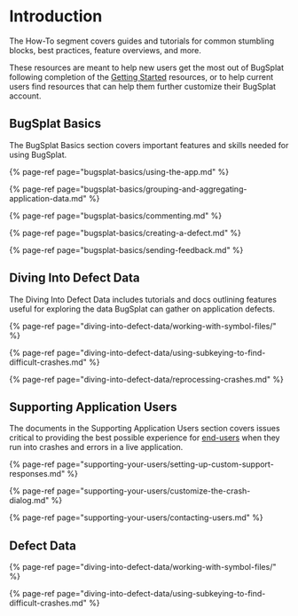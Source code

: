# Introduction

The How-To segment covers guides and tutorials for common stumbling blocks, best practices, feature overviews, and more. 

These resources are meant to help new users get the most out of BugSplat following completion of the [Getting Started](../getting-started/introduction/) resources, or to help current users find resources that can help them further customize their BugSplat account.

## BugSplat Basics 

The BugSplat Basics section covers important features and skills needed for using BugSplat.

{% page-ref page="bugsplat-basics/using-the-app.md" %}

{% page-ref page="bugsplat-basics/grouping-and-aggregating-application-data.md" %}

{% page-ref page="bugsplat-basics/commenting.md" %}

{% page-ref page="bugsplat-basics/creating-a-defect.md" %}

{% page-ref page="bugsplat-basics/sending-feedback.md" %}



## Diving Into Defect Data

The Diving Into Defect Data includes tutorials and docs outlining features useful for exploring the data BugSplat can gather on application defects. 

{% page-ref page="diving-into-defect-data/working-with-symbol-files/" %}

{% page-ref page="diving-into-defect-data/using-subkeying-to-find-difficult-crashes.md" %}

{% page-ref page="diving-into-defect-data/reprocessing-crashes.md" %}

## Supporting Application Users

The documents in the Supporting Application Users section covers issues critical to providing the best possible experience for [end-users](../background/key-concepts.md#end-users) when they run into crashes and errors in a live application.

{% page-ref page="supporting-your-users/setting-up-custom-support-responses.md" %}

{% page-ref page="supporting-your-users/customize-the-crash-dialog.md" %}

{% page-ref page="supporting-your-users/contacting-users.md" %}





## Defect Data

{% page-ref page="diving-into-defect-data/working-with-symbol-files/" %}

{% page-ref page="diving-into-defect-data/using-subkeying-to-find-difficult-crashes.md" %}



